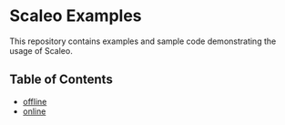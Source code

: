 # Scaleo Examples

This repository contains examples and sample code demonstrating the usage of Scaleo.

## Table of Contents

- [offline](#/offline-api)
- [online](#/online-api)
